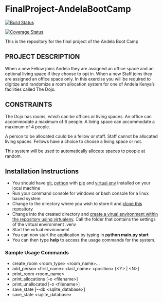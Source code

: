 # FinalProject-AndelaBootCamp
[![Build Status](https://travis-ci.org/malmike/FinalProject-AndelaBootCamp.svg?branch=master)](https://travis-ci.org/malmike/FinalProject-AndelaBootCamp)

[![Coverage Status](https://coveralls.io/repos/github/malmike/FinalProject-AndelaBootCamp/badge.svg?branch=master)](https://coveralls.io/github/malmike/FinalProject-AndelaBootCamp?branch=master)

This is the repository for the final project of the Andela Boot Camp

## PROJECT DESCRIPTION

When a new Fellow joins Andela they are assigned an office space and an optional living space if they choose to opt in. When a new Staff joins they are assigned an office space only. In this exercise you will be required to digitize and randomize a room allocation system for one of Andela Kenya’s facilities called The Dojo.

## CONSTRAINTS

The Dojo has rooms, which can be offices or living spaces. An office can accommodate a maximum of 6 people. A living space can accommodate a maximum of 4 people.

A person to be allocated could be a fellow or staff. Staff cannot be allocated living spaces. Fellows have a choice to choose a living space or not.

This system will be used to automatically allocate spaces to people at random.

## Installation Instructions
- You should have [git](https://git-scm.com/downloads), [python](https://www.python.org/downloads/) with [pip](https://pip.pypa.io/en/stable/installing/) and [virtual env](https://virtualenv.pypa.io/en/stable/installation/) installed on your local machine
- Run your command console for windows or bash console for a linux based system
- Change to the directory where you wish to store it and [clone this repository](https://help.github.com/articles/cloning-a-repository/)
- Change into the created directory and [create a virual environment within the repository using virtualenv](http://docs.python-guide.org/en/latest/dev/virtualenvs/). Call the folder that contains the settings of the virtual environment .venv
- Start the virtual environment
- You can now start the application by typing in **python main.py start**
- You can then type **help** to access the usage commands for the system.

### Sample Usage Commands
- create_room <room_type> <room_name>...
- add_person <first_name> <last_name> \<position> [\<Y> | \<N>]
- print_room <room_name>
- print_allocations [-o \<filename>]
- print_unallocated [-o \<filename>]
- save_state [--db <sqlite_database>]
- save_state <sqlite_database>





